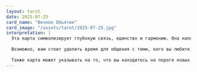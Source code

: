 ```yaml
---
layout: tarot
date: 2025-07-25
card_name: "Вечное Объятие"
card_image: "/assets/tarot/2025-07-25.jpg"
interpretation: |
  Эта карта символизирует глубокую связь, единство и гармонию. Она напоминает о том, что в жизни есть моменты, когда мы можем ощутить полное единение с собой и окружающим миром. В этот день возможно, вы столкнетесь с ситуациями, которые заставят вас задуматься о своих отношениях с близкими, о том, как важно быть в гармонии с самим собой и окружающими.
  
  Возможно, вам стоит уделить время для общения с теми, кого вы любите, или же провести время наедине с собой, чтобы понять свои истинные желания и чувства. Вечное Объятие также может говорить о том, что пришло время отпустить старые обиды и открыть сердце для любви и понимания. Это день, когда вы можете почувствовать, как важно быть открытым и восприимчивым к новым возможностям и эмоциям.
  
  Также карта может указывать на то, что вы находитесь на пороге новых начинаний, которые принесут вам радость и удовлетворение. Не бойтесь принимать помощь и поддержку от окружающих, ведь именно в единстве и сотрудничестве кроется сила. Позвольте себе быть уязвимым и открытым для новых впечатлений, и вы увидите, как жизнь начнет наполняться яркими красками и смыслом.
---
```

